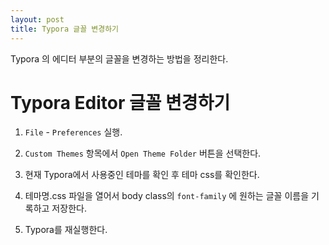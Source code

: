 ```yaml
---
layout: post
title: Typora 글꼴 변경하기
---
```


Typora 의 에디터 부분의 글꼴을 변경하는 방법을 정리한다.


# Typora Editor 글꼴 변경하기

1.  `File` - `Preferences` 실행.

2.  `Custom Themes` 항목에서 `Open Theme Folder` 버튼을 선택한다. 

3.  현재 Typora에서 사용중인 테마를 확인 후 테마 css를 확인한다. 

4.  테마명.css 파일을 열어서 body class의 `font-family` 에 원하는 글꼴 이름을 기록하고 저장한다.

5.  Typora를 재실행한다. 



